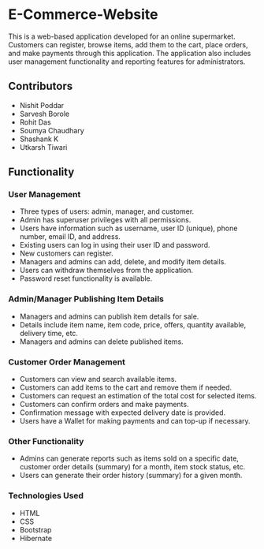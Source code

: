 # E-Commerce-Website

This is a web-based application developed for an online supermarket. Customers can register, browse items, add them to the cart, place orders, and make payments through this application. The application also includes user management functionality and reporting features for administrators.

## Contributors
- Nishit Poddar
- Sarvesh Borole
- Rohit Das
- Soumya Chaudhary
- Shashank K
- Utkarsh Tiwari

## Functionality

### User Management
- Three types of users: admin, manager, and customer.
- Admin has superuser privileges with all permissions.
- Users have information such as username, user ID (unique), phone number, email ID, and address.
- Existing users can log in using their user ID and password.
- New customers can register.
- Managers and admins can add, delete, and modify item details.
- Users can withdraw themselves from the application.
- Password reset functionality is available.

### Admin/Manager Publishing Item Details
- Managers and admins can publish item details for sale.
- Details include item name, item code, price, offers, quantity available, delivery time, etc.
- Managers and admins can delete published items.

### Customer Order Management
- Customers can view and search available items.
- Customers can add items to the cart and remove them if needed.
- Customers can request an estimation of the total cost for selected items.
- Customers can confirm orders and make payments.
- Confirmation message with expected delivery date is provided.
- Users have a Wallet for making payments and can top-up if necessary.

### Other Functionality
- Admins can generate reports such as items sold on a specific date, customer order details (summary) for a month, item stock status, etc.
- Users can generate their order history (summary) for a given month.

### Technologies Used
- HTML
- CSS
- Bootstrap
- Hibernate

